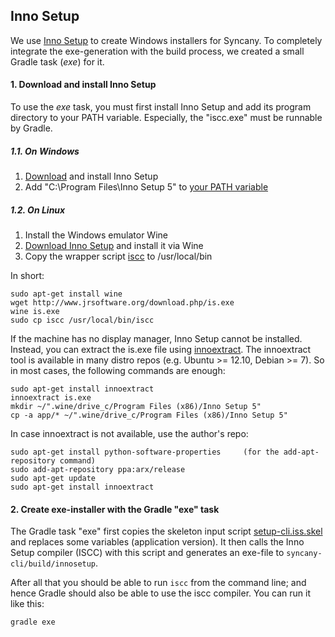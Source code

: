 Inno Setup 
----------

We use [Inno Setup](http://www.jrsoftware.org/isinfo.php) to create Windows
installers for Syncany. To completely integrate the exe-generation with the 
build process, we created a small Gradle task (*exe*) for it. 


#### 1. Download and install Inno Setup

To use the *exe* task, you must first install Inno Setup and add its 
program directory to your PATH variable. Especially, the "iscc.exe" 
must be runnable by Gradle.

##### 1.1. On Windows

1. [Download](http://www.jrsoftware.org/download.php/is.exe) and install Inno Setup 
2. Add "C:\Program Files\Inno Setup 5" to [your PATH variable](http://www.computerhope.com/issues/ch000549.htm)

##### 1.2. On Linux

1. Install the Windows emulator Wine
2. [Download Inno Setup](http://www.jrsoftware.org/download.php/is.exe) and install it via Wine
3. Copy the wrapper script [iscc](iscc) to /usr/local/bin

In short:

	sudo apt-get install wine
	wget http://www.jrsoftware.org/download.php/is.exe
	wine is.exe
	sudo cp iscc /usr/local/bin/iscc

If the machine has no display manager, Inno Setup cannot be installed. Instead, you
can extract the is.exe file using [innoextract](http://constexpr.org/innoextract/). The 
innoextract tool is available in many distro repos (e.g. Ubuntu >= 12.10, Debian >= 7).
So in most cases, the following commands are enough:

	sudo apt-get install innoextract
	innoextract is.exe
	mkdir ~/".wine/drive_c/Program Files (x86)/Inno Setup 5"
	cp -a app/* ~/".wine/drive_c/Program Files (x86)/Inno Setup 5"

In case innoextract is not available, use the author's repo:

	sudo apt-get install python-software-properties     (for the add-apt-repository command)
	sudo add-apt-repository ppa:arx/release
	sudo apt-get update
	sudo apt-get install innoextract


#### 2. Create exe-installer with the Gradle "exe" task

The Gradle task "exe" first copies the skeleton input script [setup-cli.iss.skel](setup-cli.iss.skel)
and replaces some variables (application version). It then calls the Inno Setup
compiler (ISCC) with this script and generates an exe-file to 
`syncany-cli/build/innosetup`.

After all that you should be able to run `iscc` from the command line; and hence
Gradle should also be able to use the iscc compiler. You can run it like this:

	gradle exe

